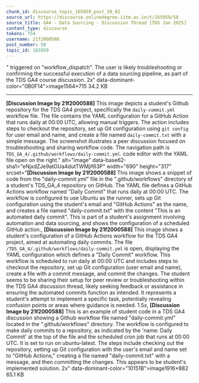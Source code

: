 ```yaml
---
chunk_id: discourse_topic_165959_post_58_02
source_url: https://discourse.onlinedegree.iitm.ac.in/t/165959/58
source_title: GA4 - Data Sourcing - Discussion Thread [TDS Jan 2025]
content_type: discourse
tokens: 754
username: 21f2000588
post_number: 58
topic_id: 165959
---
```


" triggered on "workflow_dispatch". The user is likely troubleshooting or confirming the successful execution of a data sourcing pipeline, as part of the TDS GA4 course discussion. 2x" data-dominant-color="0B0F14">image1564×715 34.2 KB

---

**[Discussion Image by 21f2000588]** This image depicts a student's Github repository for the TDS GA4 project, specifically the `daily-commit.yml` workflow file. The file contains the YAML configuration for a GitHub Action that runs daily at 00:00 UTC, allowing manual triggers. The action includes steps to checkout the repository, set up Git configuration using `git config` for user email and name, and create a file named `daily-commit.txt` with a simple message. The screenshot illustrates a peer discussion focused on troubleshooting and sharing workflow code. The navigation path is `TDS_GA_4/.github/workflows/daily-commit.yml`. code editor with the YAML file open on the right." alt="image" data-base62-sha1="eNjxdZJe9atOUa4dutTWMjif63P" width="690" height="317" srcset="**[Discussion Image by 21f2000588]** This image shows a snippet of code from the "daily-commit.yml" file in the ".github/workflows" directory of a student's TDS_GA_4 repository on GitHub. The YAML file defines a GitHub Actions workflow named "Daily Commit" that runs daily at 00:00 UTC. The workflow is configured to use Ubuntu as the runner, sets up Git configuration using the student's email and "GitHub Actions" as the name, and creates a file named "daily-commit.txt" with the content "This is an automated daily commit". This is part of a student's assignment involving automation and data sourcing, and shows the configuration of a scheduled GitHub action., **[Discussion Image by 21f2000588]** This image shows a student's configuration of a GitHub Actions workflow for the TDS GA4 project, aimed at automating daily commits. The file `/TDS_GA_4/.github/workflows/daily-commit.yml` is open, displaying the YAML configuration which defines a "Daily Commit" workflow. This workflow is scheduled to run daily at 00:00 UTC and includes steps to checkout the repository, set up Git configuration (user email and name), create a file with a commit message, and commit the changes. The student seems to be sharing their setup for peer review or troubleshooting within the TDS GA4 discussion thread, likely seeking feedback or assistance in ensuring the automated commits function as intended. It represents a student's attempt to implement a specific task, potentially revealing confusion points or areas where guidance is needed. 1.5x, **[Discussion Image by 21f2000588]** This is an example of student code in a TDS GA4 discussion showing a Github workflow file named "daily-commit.yml" located in the ".github/workflows" directory. The workflow is configured to make daily commits to a repository, as indicated by the 'name: Daily Commit' at the top of the file and the scheduled cron job that runs at 00:00 UTC. It is set to run on ubuntu-latest. The steps include checking out the repository, setting up Git configuration with the user's email and name set to "GitHub Actions," creating a file named "daily-commit.txt" with a message, and then committing the changes. This appears to be student's implemented solution. 2x" data-dominant-color="10151B">image1916×882 65.1 KB
